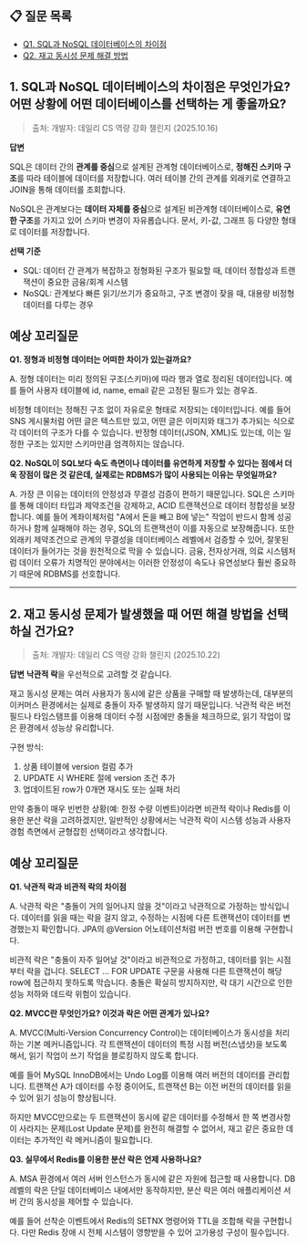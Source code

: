 ## 📋 질문 목록
- [Q1. SQL과 NoSQL 데이터베이스의 차이점](#1-sql과-nosql-데이터베이스의-차이점은-무엇인가요-어떤-상황에-어떤-데이터베이스를-선택하는-게-좋을까요)
- [Q2. 재고 동시성 문제 해결 방법](#2-재고-동시성-문제가-발생했을-때-어떤-해결-방법을-선택하실-건가요)


## 1. SQL과 NoSQL 데이터베이스의 차이점은 무엇인가요? 어떤 상황에 어떤 데이터베이스를 선택하는 게 좋을까요?
> 출처: 개발자: 데일리 CS 역량 강화 챌린지 (2025.10.16)

**답변**

SQL은 데이터 간의 **관계를 중심**으로 설계된 관계형 데이터베이스로, **정해진 스키마 구조**를 따라 테이블에 데이터를 저장합니다. 여러 테이블 간의 관계를 외래키로 연결하고 JOIN을 통해 데이터를 조회합니다.

NoSQL은 관계보다는 **데이터 자체를 중심**으로 설계된 비관계형 데이터베이스로, **유연한 구조**를 가지고 있어 스키마 변경이 자유롭습니다. 문서, 키-값, 그래프 등 다양한 형태로 데이터를 저장합니다.

**선택 기준**
- SQL: 데이터 간 관계가 복잡하고 정형화된 구조가 필요할 때, 데이터 정합성과 트랜잭션이 중요한 금융/회계 시스템
- NoSQL: 관계보다 빠른 읽기/쓰기가 중요하고, 구조 변경이 잦을 때, 대용량 비정형 데이터를 다루는 경우


## **예상 꼬리질문**

**Q1. 정형과 비정형 데이터는 어떠한 차이가 있는걸까요?**

A. 정형 데이터는 미리 정의된 구조(스키마)에 따라 행과 열로 정리된 데이터입니다. 예를 들어 사용자 테이블에 id, name, email 같은 고정된 필드가 있는 경우죠. 

비정형 데이터는 정해진 구조 없이 자유로운 형태로 저장되는 데이터입니다. 예를 들어 SNS 게시물처럼 어떤 글은 텍스트만 있고, 어떤 글은 이미지와 태그가 추가되는 식으로 각 데이터의 구조가 다를 수 있습니다. 반정형 데이터(JSON, XML)도 있는데, 이는 일정한 구조는 있지만 스키마만큼 엄격하지는 않습니다.


**Q2. NoSQL이 SQL보다 속도 측면이나 데이터를 유연하게 저장할 수 있다는 점에서 더욱 장점이 많은 것 같은데, 실제로는 RDBMS가 많이 사용되는 이유는 무엇일까요?**

A. 가장 큰 이유는 데이터의 안정성과 무결성 검증이 편하기 때문입니다.
SQL은 스키마를 통해 데이터 타입과 제약조건을 강제하고, ACID 트랜잭션으로 데이터 정합성을 보장합니다. 예를 들어 계좌이체처럼 "A에서 돈을 빼고 B에 넣는" 작업이 반드시 함께 성공하거나 함께 실패해야 하는 경우, SQL의 트랜잭션이 이를 자동으로 보장해줍니다.
또한 외래키 제약조건으로 관계의 무결성을 데이터베이스 레벨에서 검증할 수 있어, 잘못된 데이터가 들어가는 것을 원천적으로 막을 수 있습니다.
금융, 전자상거래, 의료 시스템처럼 데이터 오류가 치명적인 분야에서는 이러한 안정성이 속도나 유연성보다 훨씬 중요하기 때문에 RDBMS를 선호합니다.

---

## 2. 재고 동시성 문제가 발생했을 때 어떤 해결 방법을 선택하실 건가요?
> 출처: 개발자: 데일리 CS 역량 강화 챌린지 (2025.10.22)

**답변**
**낙관적 락**을 우선적으로 고려할 것 같습니다.

재고 동시성 문제는 여러 사용자가 동시에 같은 상품을 구매할 때 발생하는데, 대부분의 이커머스 환경에서는 실제로 충돌이 자주 발생하지 않기 때문입니다. 낙관적 락은 버전 필드나 타임스탬프를 이용해 데이터 수정 시점에만 충돌을 체크하므로, 읽기 작업이 많은 환경에서 성능상 유리합니다.

구현 방식:
1. 상품 테이블에 version 컬럼 추가
2. UPDATE 시 WHERE 절에 version 조건 추가
3. 업데이트된 row가 0개면 재시도 또는 실패 처리

만약 충돌이 매우 빈번한 상황(예: 한정 수량 이벤트)이라면 비관적 락이나 Redis를 이용한 분산 락을 고려하겠지만, 일반적인 상황에서는 낙관적 락이 시스템 성능과 사용자 경험 측면에서 균형잡힌 선택이라고 생각합니다.

## **예상 꼬리질문**

**Q1. 낙관적 락과 비관적 락의 차이점**

A. 낙관적 락은 "충돌이 거의 일어나지 않을 것"이라고 낙관적으로 가정하는 방식입니다. 데이터를 읽을 때는 락을 걸지 않고, 수정하는 시점에 다른 트랜잭션이 데이터를 변경했는지 확인합니다. JPA의 @Version 어노테이션처럼 버전 번호를 이용해 구현합니다.

비관적 락은 "충돌이 자주 일어날 것"이라고 비관적으로 가정하고, 데이터를 읽는 시점부터 락을 겁니다. SELECT ... FOR UPDATE 구문을 사용해 다른 트랜잭션이 해당 row에 접근하지 못하도록 막습니다. 충돌은 확실히 방지하지만, 락 대기 시간으로 인한 성능 저하와 데드락 위험이 있습니다.

**Q2. MVCC란 무엇인가요? 이것과 락은 어떤 관계가 있나요?**

A. MVCC(Multi-Version Concurrency Control)는 데이터베이스가 동시성을 처리하는 기본 메커니즘입니다. 각 트랜잭션이 데이터의 특정 시점 버전(스냅샷)을 보도록 해서, 읽기 작업이 쓰기 작업을 블로킹하지 않도록 합니다.

예를 들어 MySQL InnoDB에서는 Undo Log를 이용해 여러 버전의 데이터를 관리합니다. 트랜잭션 A가 데이터를 수정 중이어도, 트랜잭션 B는 이전 버전의 데이터를 읽을 수 있어 읽기 성능이 향상됩니다.

하지만 MVCC만으로는 두 트랜잭션이 동시에 같은 데이터를 수정해서 한 쪽 변경사항이 사라지는 문제(Lost Update 문제)를 완전히 해결할 수 없어서, 재고 같은 중요한 데이터는 추가적인 락 메커니즘이 필요합니다.

**Q3. 실무에서 Redis를 이용한 분산 락은 언제 사용하나요?**

A. MSA 환경에서 여러 서버 인스턴스가 동시에 같은 자원에 접근할 때 사용합니다. DB 레벨의 락은 단일 데이터베이스 내에서만 동작하지만, 분산 락은 여러 애플리케이션 서버 간의 동시성을 제어할 수 있습니다.

예를 들어 선착순 이벤트에서 Redis의 SETNX 명령어와 TTL을 조합해 락을 구현합니다. 다만 Redis 장애 시 전체 시스템이 영향받을 수 있어 고가용성 구성이 필수입니다.
